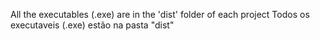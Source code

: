 All the executables (.exe) are in the 'dist' folder of each project
Todos os executaveis (.exe) estão na pasta "dist"
